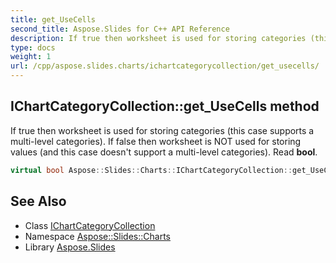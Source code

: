 ```yaml
---
title: get_UseCells
second_title: Aspose.Slides for C++ API Reference
description: If true then worksheet is used for storing categories (this case supports a multi-level categories). If false then worksheet is NOT used for storing values (and this case doesn't support a multi-level categories). Read bool.
type: docs
weight: 1
url: /cpp/aspose.slides.charts/ichartcategorycollection/get_usecells/
---
```

## IChartCategoryCollection::get_UseCells method


If true then worksheet is used for storing categories (this case supports a multi-level categories). If false then worksheet is NOT used for storing values (and this case doesn't support a multi-level categories). Read **bool**.

```cpp
virtual bool Aspose::Slides::Charts::IChartCategoryCollection::get_UseCells()=0
```

## See Also

* Class [IChartCategoryCollection](../)
* Namespace [Aspose::Slides::Charts](../../)
* Library [Aspose.Slides](../../../)
